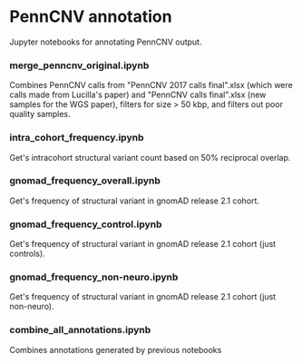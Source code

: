 # PennCNV annotation

Jupyter notebooks for annotating PennCNV output.

### merge_penncnv_original.ipynb

Combines PennCNV calls from "PennCNV 2017 calls final".xlsx (which were calls made from Lucilla's paper) and "PennCNV calls final".xlsx (new samples for the WGS paper), filters for size > 50 kbp, and filters out poor quality samples.

### intra_cohort_frequency.ipynb

Get's intracohort structural variant count based on 50% reciprocal overlap.

### gnomad_frequency_overall.ipynb

Get's frequency of structural variant in gnomAD release 2.1 cohort.

### gnomad_frequency_control.ipynb

Get's frequency of structural variant in gnomAD release 2.1 cohort (just controls).

### gnomad_frequency_non-neuro.ipynb

Get's frequency of structural variant in gnomAD release 2.1 cohort (just non-neuro).

### combine_all_annotations.ipynb

Combines annotations generated by previous notebooks


